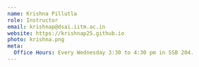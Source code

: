 ```yaml
---
name: Krishna Pillutla
role: Instructor
email: krishnap@dsai.iitm.ac.in
website: https://krishnap25.github.io
photo: krishna.png
meta:
  Office Hours: Every Wednesday 3:30 to 4:30 pm in SSB 204. 
---
```

